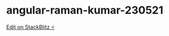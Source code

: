 # angular-raman-kumar-230521

[Edit on StackBlitz ⚡️](https://stackblitz.com/edit/angular-raman-kumar-230521)